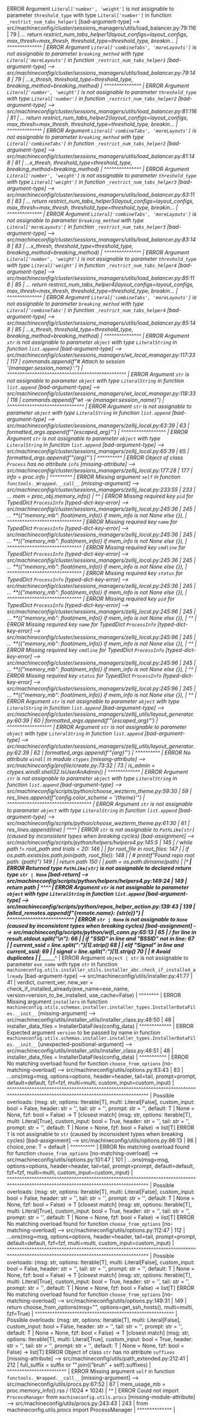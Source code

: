 ERROR Argument `Literal['number', 'weight']` is not assignable to parameter `threshold_type` with type `Literal['number']` in function `_restrict_num_tabs_helper1` [bad-argument-type]
  --> src/machineconfig/cluster/sessions_managers/utils/load_balancer.py:79:116
   |
79 | ...   return _restrict_num_tabs_helper1(layout_configs=layout_configs, max_thresh=max_thresh, threshold_type=threshold_type, breakin...
   |                                                                                                              ^^^^^^^^^^^^^^
   |
ERROR Argument `Literal['combineTabs', 'moreLayouts']` is not assignable to parameter `breaking_method` with type `Literal['moreLayouts']` in function `_restrict_num_tabs_helper1` [bad-argument-type]
  --> src/machineconfig/cluster/sessions_managers/utils/load_balancer.py:79:148
   |
79 | ...x_thresh, threshold_type=threshold_type, breaking_method=breaking_method)
   |                                                             ^^^^^^^^^^^^^^^
   |
ERROR Argument `Literal['number', 'weight']` is not assignable to parameter `threshold_type` with type `Literal['number']` in function `_restrict_num_tabs_helper2` [bad-argument-type]
  --> src/machineconfig/cluster/sessions_managers/utils/load_balancer.py:81:116
   |
81 | ...   return _restrict_num_tabs_helper2(layout_configs=layout_configs, max_thresh=max_thresh, threshold_type=threshold_type, breakin...
   |                                                                                                              ^^^^^^^^^^^^^^
   |
ERROR Argument `Literal['combineTabs', 'moreLayouts']` is not assignable to parameter `breaking_method` with type `Literal['combineTabs']` in function `_restrict_num_tabs_helper2` [bad-argument-type]
  --> src/machineconfig/cluster/sessions_managers/utils/load_balancer.py:81:148
   |
81 | ...x_thresh, threshold_type=threshold_type, breaking_method=breaking_method)
   |                                                             ^^^^^^^^^^^^^^^
   |
ERROR Argument `Literal['number', 'weight']` is not assignable to parameter `threshold_type` with type `Literal['weight']` in function `_restrict_num_tabs_helper3` [bad-argument-type]
  --> src/machineconfig/cluster/sessions_managers/utils/load_balancer.py:83:116
   |
83 | ...   return _restrict_num_tabs_helper3(layout_configs=layout_configs, max_thresh=max_thresh, threshold_type=threshold_type, breakin...
   |                                                                                                              ^^^^^^^^^^^^^^
   |
ERROR Argument `Literal['combineTabs', 'moreLayouts']` is not assignable to parameter `breaking_method` with type `Literal['moreLayouts']` in function `_restrict_num_tabs_helper3` [bad-argument-type]
  --> src/machineconfig/cluster/sessions_managers/utils/load_balancer.py:83:148
   |
83 | ...x_thresh, threshold_type=threshold_type, breaking_method=breaking_method)
   |                                                             ^^^^^^^^^^^^^^^
   |
ERROR Argument `Literal['number', 'weight']` is not assignable to parameter `threshold_type` with type `Literal['weight']` in function `_restrict_num_tabs_helper4` [bad-argument-type]
  --> src/machineconfig/cluster/sessions_managers/utils/load_balancer.py:85:116
   |
85 | ...   return _restrict_num_tabs_helper4(layout_configs=layout_configs, max_thresh=max_thresh, threshold_type=threshold_type, breakin...
   |                                                                                                              ^^^^^^^^^^^^^^
   |
ERROR Argument `Literal['combineTabs', 'moreLayouts']` is not assignable to parameter `breaking_method` with type `Literal['combineTabs']` in function `_restrict_num_tabs_helper4` [bad-argument-type]
  --> src/machineconfig/cluster/sessions_managers/utils/load_balancer.py:85:148
   |
85 | ...x_thresh, threshold_type=threshold_type, breaking_method=breaking_method)
   |                                                             ^^^^^^^^^^^^^^^
   |
ERROR Argument `str` is not assignable to parameter `object` with type `LiteralString` in function `list.append` [bad-argument-type]
   --> src/machineconfig/cluster/sessions_managers/wt_local_manager.py:117:33
    |
117 |                 commands.append(f"# Attach to session '{manager.session_name}':")
    |                                 ^^^^^^^^^^^^^^^^^^^^^^^^^^^^^^^^^^^^^^^^^^^^^^^^
    |
ERROR Argument `str` is not assignable to parameter `object` with type `LiteralString` in function `list.append` [bad-argument-type]
   --> src/machineconfig/cluster/sessions_managers/wt_local_manager.py:118:33
    |
118 |                 commands.append(f"wt -w {manager.session_name}")
    |                                 ^^^^^^^^^^^^^^^^^^^^^^^^^^^^^^^
    |
ERROR Argument `str` is not assignable to parameter `object` with type `LiteralString` in function `list.append` [bad-argument-type]
  --> src/machineconfig/cluster/sessions_managers/zellij_local.py:63:39
   |
63 |                 formatted_args.append(f'"{escaped_arg}"')
   |                                       ^^^^^^^^^^^^^^^^^^
   |
ERROR Argument `str` is not assignable to parameter `object` with type `LiteralString` in function `list.append` [bad-argument-type]
  --> src/machineconfig/cluster/sessions_managers/zellij_local.py:65:39
   |
65 |                 formatted_args.append(f'"{arg}"')
   |                                       ^^^^^^^^^^
   |
ERROR Object of class `Process` has no attribute `info` [missing-attribute]
   --> src/machineconfig/cluster/sessions_managers/zellij_local.py:177:28
    |
177 |                     info = proc.info
    |                            ^^^^^^^^^
    |
ERROR Missing argument `self` in function `functools._Wrapped.__call__` [missing-argument]
   --> src/machineconfig/cluster/sessions_managers/zellij_local.py:233:55
    |
233 | ...                   mem = proc_obj.memory_info()
    |                                                 ^^
    |
ERROR Missing required key `pid` for TypedDict `ProcessInfo` [typed-dict-key-error]
   --> src/machineconfig/cluster/sessions_managers/zellij_local.py:245:36
    |
245 | ...                   **({"memory_mb": float(mem_info)} if mem_info is not None else {}),
    |                          ^^^^^^^^^^^^^^^^^^^^^^^^^^^^^^
    |
ERROR Missing required key `name` for TypedDict `ProcessInfo` [typed-dict-key-error]
   --> src/machineconfig/cluster/sessions_managers/zellij_local.py:245:36
    |
245 | ...                   **({"memory_mb": float(mem_info)} if mem_info is not None else {}),
    |                          ^^^^^^^^^^^^^^^^^^^^^^^^^^^^^^
    |
ERROR Missing required key `cmdline` for TypedDict `ProcessInfo` [typed-dict-key-error]
   --> src/machineconfig/cluster/sessions_managers/zellij_local.py:245:36
    |
245 | ...                   **({"memory_mb": float(mem_info)} if mem_info is not None else {}),
    |                          ^^^^^^^^^^^^^^^^^^^^^^^^^^^^^^
    |
ERROR Missing required key `status` for TypedDict `ProcessInfo` [typed-dict-key-error]
   --> src/machineconfig/cluster/sessions_managers/zellij_local.py:245:36
    |
245 | ...                   **({"memory_mb": float(mem_info)} if mem_info is not None else {}),
    |                          ^^^^^^^^^^^^^^^^^^^^^^^^^^^^^^
    |
ERROR Missing required key `pid` for TypedDict `ProcessInfo` [typed-dict-key-error]
   --> src/machineconfig/cluster/sessions_managers/zellij_local.py:245:96
    |
245 | ...                   **({"memory_mb": float(mem_info)} if mem_info is not None else {}),
    |                                                                                      ^^
    |
ERROR Missing required key `name` for TypedDict `ProcessInfo` [typed-dict-key-error]
   --> src/machineconfig/cluster/sessions_managers/zellij_local.py:245:96
    |
245 | ...                   **({"memory_mb": float(mem_info)} if mem_info is not None else {}),
    |                                                                                      ^^
    |
ERROR Missing required key `cmdline` for TypedDict `ProcessInfo` [typed-dict-key-error]
   --> src/machineconfig/cluster/sessions_managers/zellij_local.py:245:96
    |
245 | ...                   **({"memory_mb": float(mem_info)} if mem_info is not None else {}),
    |                                                                                      ^^
    |
ERROR Missing required key `status` for TypedDict `ProcessInfo` [typed-dict-key-error]
   --> src/machineconfig/cluster/sessions_managers/zellij_local.py:245:96
    |
245 | ...                   **({"memory_mb": float(mem_info)} if mem_info is not None else {}),
    |                                                                                      ^^
    |
ERROR Argument `str` is not assignable to parameter `object` with type `LiteralString` in function `list.append` [bad-argument-type]
  --> src/machineconfig/cluster/sessions_managers/zellij_utils/layout_generator.py:60:39
   |
60 |                 formatted_args.append(f'"{escaped_arg}"')
   |                                       ^^^^^^^^^^^^^^^^^^
   |
ERROR Argument `str` is not assignable to parameter `object` with type `LiteralString` in function `list.append` [bad-argument-type]
  --> src/machineconfig/cluster/sessions_managers/zellij_utils/layout_generator.py:62:39
   |
62 |                 formatted_args.append(f'"{arg}"')
   |                                       ^^^^^^^^^^
   |
ERROR No attribute `windll` in module `ctypes` [missing-attribute]
  --> src/machineconfig/profile/create.py:73:32
   |
73 |                     is_admin = ctypes.windll.shell32.IsUserAnAdmin()
   |                                ^^^^^^^^^^^^^
   |
ERROR Argument `str` is not assignable to parameter `object` with type `LiteralString` in function `list.append` [bad-argument-type]
  --> src/machineconfig/scripts/python/choose_wezterm_theme.py:59:30
   |
59 |             res_lines.append(f"config.color_scheme = '{theme}'")
   |                              ^^^^^^^^^^^^^^^^^^^^^^^^^^^^^^^^^^
   |
ERROR Argument `str` is not assignable to parameter `object` with type `LiteralString` in function `list.append` [bad-argument-type]
  --> src/machineconfig/scripts/python/choose_wezterm_theme.py:61:30
   |
61 |             res_lines.append(line)
   |                              ^^^^
   |
ERROR `str` is not assignable to `PathLike[str]` (caused by inconsistent types when breaking cycles) [bad-assignment]
   --> src/machineconfig/scripts/python/helpers/helpers4.py:145:5
    |
145 | /     while path != root_path and trials < 20:
146 | |         for root_file in root_files:
147 | |             if os.path.exists(os.path.join(path, root_file)):
148 | |                 # print(f"Found repo root path: {path}")
149 | |                 return path
150 | |         path = os.path.dirname(path)
    | |_____________________________________^
    |
ERROR Returned type `PathLike[str]` is not assignable to declared return type `str | None` [bad-return]
   --> src/machineconfig/scripts/python/helpers/helpers4.py:149:24
    |
149 |                 return path
    |                        ^^^^
    |
ERROR Argument `str` is not assignable to parameter `object` with type `LiteralString` in function `list.append` [bad-argument-type]
   --> src/machineconfig/scripts/python/repos_helper_action.py:139:43
    |
139 |                     failed_remotes.append(f"{remote.name}: {str(e)}")
    |                                           ^^^^^^^^^^^^^^^^^^^^^^^^^^
    |
ERROR `str | None` is not assignable to `None` (caused by inconsistent types when breaking cycles) [bad-assignment]
  --> src/machineconfig/scripts/python/wifi_conn.py:65:13
   |
65 | /             for line in result.stdout.split("\n"):
66 | |                 if "SSID" in line and "BSSID" not in line:
67 | |                     current_ssid = line.split(":")[1].strip()
68 | |                 elif "Signal" in line and current_ssid:
69 | |                     signal = line.split(":")[1].strip()
70 | |                     # Avoid duplicates
   | |_______________________________________^
   |
ERROR Argument `object | str` is not assignable to parameter `exe_name` with type `str` in function `machineconfig.utils.installer_utils.installer_abc.check_if_installed_already` [bad-argument-type]
  --> src/machineconfig/utils/installer.py:41:77
   |
41 |         verdict, current_ver, new_ver = check_if_installed_already(exe_name=exe_name, version=version_to_be_installed, use_cache=False)
   |                                                                             ^^^^^^^^
   |
ERROR Missing argument `installers` in function `machineconfig.utils.schemas.installer.installer_types.InstallerDataFiles.__init__` [missing-argument]
  --> src/machineconfig/utils/installer_utils/installer_class.py:48:50
   |
48 |         installer_data_files = InstallerDataFiles(config_data)
   |                                                  ^^^^^^^^^^^^^
   |
ERROR Expected argument `version` to be passed by name in function `machineconfig.utils.schemas.installer.installer_types.InstallerDataFiles.__init__` [unexpected-positional-argument]
  --> src/machineconfig/utils/installer_utils/installer_class.py:48:51
   |
48 |         installer_data_files = InstallerDataFiles(config_data)
   |                                                   ^^^^^^^^^^^
   |
ERROR No matching overload found for function `choose_from_options` [no-matching-overload]
  --> src/machineconfig/utils/options.py:83:43
   |
83 | ...ons(msg=msg, options=options, header=header, tail=tail, prompt=prompt, default=default, fzf=fzf, multi=multi, custom_input=custom_input)
   |       ^^^^^^^^^^^^^^^^^^^^^^^^^^^^^^^^^^^^^^^^^^^^^^^^^^^^^^^^^^^^^^^^^^^^^^^^^^^^^^^^^^^^^^^^^^^^^^^^^^^^^^^^^^^^^^^^^^^^^^^^^^^^^^^^^^^^^
   |
  Possible overloads:
  (msg: str, options: Iterable[T], multi: Literal[False], custom_input: bool = False, header: str = '', tail: str = '', prompt: str = '', default: T | None = None, fzf: bool = False) -> T [closest match]
  (msg: str, options: Iterable[T], multi: Literal[True], custom_input: bool = True, header: str = '', tail: str = '', prompt: str = '', default: T | None = None, fzf: bool = False) -> list[T]
ERROR `T` is not assignable to `str` (caused by inconsistent types when breaking cycles) [bad-assignment]
  --> src/machineconfig/utils/options.py:86:13
   |
86 |             choice_one: T = default
   |             ^^^^^^^^^^
   |
ERROR No matching overload found for function `choose_from_options` [no-matching-overload]
   --> src/machineconfig/utils/options.py:101:47
    |
101 | ...ons(msg=msg, options=options, header=header, tail=tail, prompt=prompt, default=default, fzf=fzf, multi=multi, custom_input=custom_input)
    |       ^^^^^^^^^^^^^^^^^^^^^^^^^^^^^^^^^^^^^^^^^^^^^^^^^^^^^^^^^^^^^^^^^^^^^^^^^^^^^^^^^^^^^^^^^^^^^^^^^^^^^^^^^^^^^^^^^^^^^^^^^^^^^^^^^^^^^
    |
  Possible overloads:
  (msg: str, options: Iterable[T], multi: Literal[False], custom_input: bool = False, header: str = '', tail: str = '', prompt: str = '', default: T | None = None, fzf: bool = False) -> T [closest match]
  (msg: str, options: Iterable[T], multi: Literal[True], custom_input: bool = True, header: str = '', tail: str = '', prompt: str = '', default: T | None = None, fzf: bool = False) -> list[T]
ERROR No matching overload found for function `choose_from_options` [no-matching-overload]
   --> src/machineconfig/utils/options.py:112:47
    |
112 | ...ons(msg=msg, options=options, header=header, tail=tail, prompt=prompt, default=default, fzf=fzf, multi=multi, custom_input=custom_input)
    |       ^^^^^^^^^^^^^^^^^^^^^^^^^^^^^^^^^^^^^^^^^^^^^^^^^^^^^^^^^^^^^^^^^^^^^^^^^^^^^^^^^^^^^^^^^^^^^^^^^^^^^^^^^^^^^^^^^^^^^^^^^^^^^^^^^^^^^
    |
  Possible overloads:
  (msg: str, options: Iterable[T], multi: Literal[False], custom_input: bool = False, header: str = '', tail: str = '', prompt: str = '', default: T | None = None, fzf: bool = False) -> T [closest match]
  (msg: str, options: Iterable[T], multi: Literal[True], custom_input: bool = True, header: str = '', tail: str = '', prompt: str = '', default: T | None = None, fzf: bool = False) -> list[T]
ERROR No matching overload found for function `choose_from_options` [no-matching-overload]
   --> src/machineconfig/utils/options.py:149:31
    |
149 |     return choose_from_options(msg="", options=get_ssh_hosts(), multi=multi, fzf=True)
    |                               ^^^^^^^^^^^^^^^^^^^^^^^^^^^^^^^^^^^^^^^^^^^^^^^^^^^^^^^^
    |
  Possible overloads:
  (msg: str, options: Iterable[T], multi: Literal[False], custom_input: bool = False, header: str = '', tail: str = '', prompt: str = '', default: T | None = None, fzf: bool = False) -> T [closest match]
  (msg: str, options: Iterable[T], multi: Literal[True], custom_input: bool = True, header: str = '', tail: str = '', prompt: str = '', default: T | None = None, fzf: bool = False) -> list[T]
ERROR Object of class `str` has no attribute `suffixes` [missing-attribute]
   --> src/machineconfig/utils/path_extended.py:212:41
    |
212 |         full_suffix = suffix or "".join(("bruh" + self).suffixes)
    |                                         ^^^^^^^^^^^^^^^^^^^^^^^^
    |
ERROR Missing argument `self` in function `functools._Wrapped.__call__` [missing-argument]
  --> src/machineconfig/utils/procs.py:67:52
   |
67 |                     mem_usage_mb = proc.memory_info().rss / (1024 * 1024)
   |                                                    ^^
   |
ERROR Could not import `ProcessManager` from `machineconfig.utils.procs` [missing-module-attribute]
   --> src/machineconfig/utils/procs.py:243:43
    |
243 |     from machineconfig.utils.procs import ProcessManager
    |                                           ^^^^^^^^^^^^^^
    |
